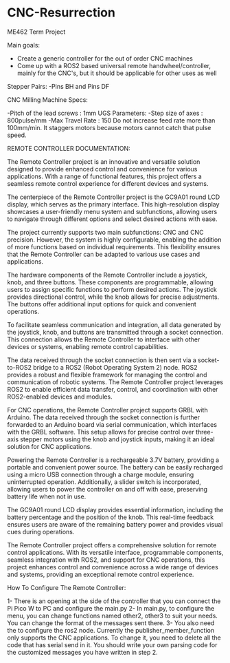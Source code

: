 # CNC-Resurrection
ME462 Term Project 

Main goals:
- Create a generic controller for the out of order CNC machines
- Come up with a ROS2 based universal remote handwheel/controller, mainly for the CNC's, but it should be applicable for other uses as well

Stepper Pairs:
-Pins BH and Pins DF

CNC Milling Machine Specs:

-Pitch of the lead screws : 1mm
UGS Parameters:
-Step size of axes : 800pulse/mm
-Max Travel Rate : 150
Do not increase feed rate more than 100mm/min. It staggers motors because motors cannot catch that pulse speed.

REMOTE CONTROLLER DOCUMENTATION:

The Remote Controller project is an innovative and versatile solution designed to provide enhanced control and convenience for various applications. With a range of functional features, this project offers a seamless remote control experience for different devices and systems.

The centerpiece of the Remote Controller project is the GC9A01 round LCD display, which serves as the primary interface. This high-resolution display showcases a user-friendly menu system and subfunctions, allowing users to navigate through different options and select desired actions with ease.

The project currently supports two main subfunctions: CNC and CNC precision. However, the system is highly configurable, enabling the addition of more functions based on individual requirements. This flexibility ensures that the Remote Controller can be adapted to various use cases and applications.

The hardware components of the Remote Controller include a joystick, knob, and three buttons. These components are programmable, allowing users to assign specific functions to perform desired actions. The joystick provides directional control, while the knob allows for precise adjustments. The buttons offer additional input options for quick and convenient operations.

To facilitate seamless communication and integration, all data generated by the joystick, knob, and buttons are transmitted through a socket connection. This connection allows the Remote Controller to interface with other devices or systems, enabling remote control capabilities.

The data received through the socket connection is then sent via a socket-to-ROS2 bridge to a ROS2 (Robot Operating System 2) node. ROS2 provides a robust and flexible framework for managing the control and communication of robotic systems. The Remote Controller project leverages ROS2 to enable efficient data transfer, control, and coordination with other ROS2-enabled devices and modules.

For CNC operations, the Remote Controller project supports GRBL with Arduino. The data received through the socket connection is further forwarded to an Arduino board via serial communication, which interfaces with the GRBL software. This setup allows for precise control over three-axis stepper motors using the knob and joystick inputs, making it an ideal solution for CNC applications.

Powering the Remote Controller is a rechargeable 3.7V battery, providing a portable and convenient power source. The battery can be easily recharged using a micro USB connection through a charge module, ensuring uninterrupted operation. Additionally, a slider switch is incorporated, allowing users to power the controller on and off with ease, preserving battery life when not in use.

The GC9A01 round LCD display provides essential information, including the battery percentage and the position of the knob. This real-time feedback ensures users are aware of the remaining battery power and provides visual cues during operations.

The Remote Controller project offers a comprehensive solution for remote control applications. With its versatile interface, programmable components, seamless integration with ROS2, and support for CNC operations, this project enhances control and convenience across a wide range of devices and systems, providing an exceptional remote control experience.


How To Configure The Remote Controller:

1- There is an opening at the side of the controller that you can connect the Pi Pico W to PC and configure the main.py 
2- In main.py, to configure the menu, you can change functions named other2, other3 to suit your needs. You can change the format of the messages sent there. 
3- You also need the to configure the ros2 node. Currently the publisher_member_function only supports the CNC applications. To change it, you need to delete all the code that has serial send in it. You should write your own parsing code for the customized messages you have written in step 2. 


